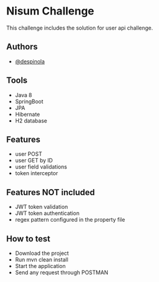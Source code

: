 
# Nisum Challenge

This challenge includes the solution for user api challenge.




## Authors

- [@despinola](https://www.github.com/hymuura)


## Tools

 - Java 8
 - SpringBoot
 - JPA
 - Hibernate
 - H2 database





## Features

- user POST
- user GET by ID
- user field validations
- token interceptor


## Features NOT included

- JWT token validation
- JWT token authentication
- regex pattern configured in the property file

## How to test

- Download the project
- Run mvn clean install
- Start the application
- Send any request through POSTMAN

